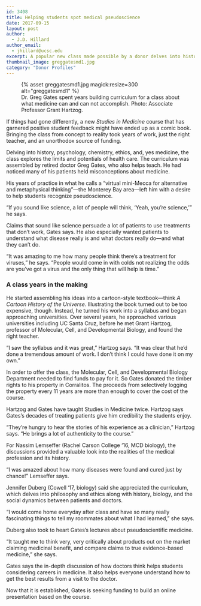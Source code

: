 ```yaml
---
id: 3408
title: Helping students spot medical pseudoscience
date: 2017-09-15
layout: post
author:
  - J.D. Hillard
author_email:
  - jhillard@ucsc.edu
excerpt: A popular new class made possible by a donor delves into history, psychology, chemistry, ethics, and—yes—medicine, exploring the limits and potentials of health care
thumbnail_image: greggatesmd1.jpg
category: "Donor Profiles"
---
```

<figure class="inline-image right">
{% asset greggatesmd1.jpg magick:resize=300 alt="greggatesmd1" %}<figcaption>Dr. Greg Gates spent years building curriculum for a class about what medicine can and can not accomplish. Photo: Associate Professor Grant Hartzog.</figcaption></figure>

If things had gone differently, a new _Studies in Medicine_ course that has garnered positive student feedback might have ended up as a comic book. Bringing the class from concept to reality took years of work, just the right teacher, and an unorthodox source of funding.

Delving into history, psychology, chemistry, ethics, and, yes medicine, the class explores the limits and potentials of health care. The curriculum was assembled by retired doctor Greg Gates, who also helps teach. He had noticed many of his patients held misconceptions about medicine.

His years of practice in what he calls a “virtual mini-Mecca for alternative and metaphysical thinking”—the Monterey Bay area—left him with a desire to help students recognize pseudoscience.

“If you sound like science, a lot of people will think, ‘Yeah, you’re science,’” he says.

Claims that sound like science persuade a lot of patients to use treatments that don’t work, Gates says. He also especially wanted patients to understand what disease really is and what doctors really do—and what they can’t do.

“It was amazing to me how many people think there’s a treatment for viruses,” he says. “People would come in with colds not realizing the odds are you’ve got a virus and the only thing that will help is time.”

### A class years in the making

He started assembling his ideas into a cartoon-style textbook—think _A Cartoon History of the Universe_. Illustrating the book turned out to be too expensive, though. Instead, he turned his work into a syllabus and began approaching universities. Over several years, he approached various universities including UC Santa Cruz, before he met Grant Hartzog, professor of Molecular, Cell, and Developmental Biology, and found the right teacher.

“I saw the syllabus and it was great,” Hartzog says. “It was clear that he’d done a tremendous amount of work. I don’t think I could have done it on my own.”

In order to offer the class, the Molecular, Cell, and Developmental Biology Department needed to find funds to pay for it. So Gates donated the timber rights to his property in Corralitos. The proceeds from selectively logging the property every 11 years are more than enough to cover the cost of the course.

Hartzog and Gates have taught Studies in Medicine twice. Hartzog says Gates’s decades of treating patients give him credibility the students enjoy.

“They’re hungry to hear the stories of his experience as a clinician,” Hartzog says. “He brings a lot of authenticity to the course.”

For Nassim Lemseffer (Rachel Carson College ‘16, MCD biology), the discussions provided a valuable look into the realities of the medical profession and its history.

“I was amazed about how many diseases were found and cured just by chance!” Lemseffer says.

Jennifer Duberg (Cowell ‘17, biology) said she appreciated the curriculum, which delves into philosophy and ethics along with history, biology, and the social dynamics between patients and doctors.

“I would come home everyday after class and have so many really fascinating things to tell my roommates about what I had learned,” she says.

Duberg also took to heart Gates’s lectures about pseudoscientific medicine.

“It taught me to think very, very critically about products out on the market claiming medicinal benefit, and compare claims to true evidence-based medicine,” she says.

Gates says the in-depth discussion of how doctors think helps students considering careers in medicine. It also helps everyone understand how to get the best results from a visit to the doctor.

Now that it is established, Gates is seeking funding to build an online presentation based on the course.
